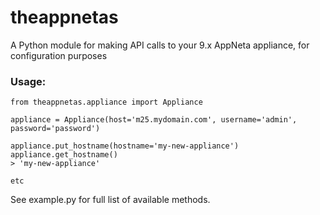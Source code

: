 # theappnetas

A Python module for making API calls to your 9.x AppNeta appliance, for configuration purposes

### Usage:

```
from theappnetas.appliance import Appliance

appliance = Appliance(host='m25.mydomain.com', username='admin', password='password')

appliance.put_hostname(hostname='my-new-appliance')
appliance.get_hostname()
> 'my-new-appliance'

etc
```

See example.py for full list of available methods.

